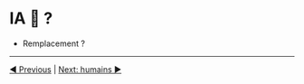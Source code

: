 # IA 🥶 ?

- Remplacement ?

___
[◀️ Previous](./02-genai.md#generative-ai--ia-générative) | [Next: humains ▶️](./04-humans.md#ih--)